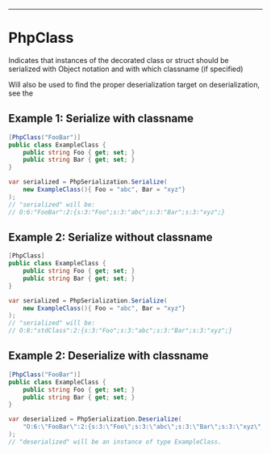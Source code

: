 
---
# PhpClass

Indicates that instances of the decorated class or struct should be serialized with Object notation and with which classname (if specified)

Will also be used to find the proper deserialization target on deserialization, see the <see cref="PhpDeserializationOptions"/>

## Example 1: Serialize with classname

```C#
[PhpClass("FooBar")]
public class ExampleClass {
	public string Foo { get; set; }
	public string Bar { get; set; }
}

var serialized = PhpSerialization.Serialize(
	new ExampleClass(){ Foo = "abc", Bar = "xyz"}
);
// "serialized" will be:
// O:6:"FooBar":2:{s:3:"Foo";s:3:"abc";s:3:"Bar";s:3:"xyz";}
```

## Example 2: Serialize without classname

```C#
[PhpClass]
public class ExampleClass {
	public string Foo { get; set; }
	public string Bar { get; set; }
}

var serialized = PhpSerialization.Serialize(
	new ExampleClass(){ Foo = "abc", Bar = "xyz"}
);
// "serialized" will be:
// O:8:"stdClass":2:{s:3:"Foo";s:3:"abc";s:3:"Bar";s:3:"xyz";}
```


## Example 2: Deserialize with classname

```C#
[PhpClass("FooBar")]
public class ExampleClass {
	public string Foo { get; set; }
	public string Bar { get; set; }
}

var deserialized = PhpSerialization.Deserialize(
	"O:6:\"FooBar\":2:{s:3:\"Foo\";s:3:\"abc\";s:3:\"Bar\";s:3:\"xyz\";}"
);
// "deserialized" will be an instance of type ExampleClass.
```
